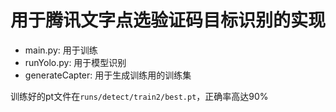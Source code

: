 # 用于腾讯文字点选验证码目标识别的实现

* main.py: 用于训练
* runYolo.py: 用于模型识别
* generateCapter: 用于生成训练用的训练集

训练好的pt文件在`runs/detect/train2/best.pt`，正确率高达90%